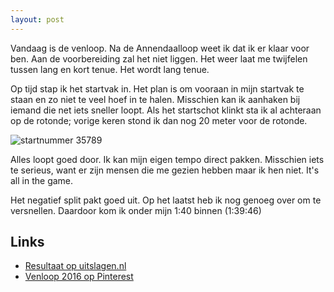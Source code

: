 ```yaml
---
layout: post
---
```


Vandaag is de venloop. Na de Annendaalloop weet ik dat ik er klaar voor ben. Aan de voorbereiding zal het niet liggen. Het weer laat me twijfelen tussen lang en kort tenue. Het wordt lang tenue.

Op tijd stap ik het startvak in. Het plan is om vooraan in mijn startvak te staan en zo niet te veel hoef in te halen. Misschien kan ik aanhaken bij iemand die net iets sneller loopt. Als het startschot klinkt sta ik al achteraan op de rotonde; vorige keren stond ik dan nog 20 meter voor de rotonde.

![startnummer 35789](https://s-media-cache-ak0.pinimg.com/564x/0d/0a/ed/0d0aedb7166c60f95a0ab37a1e9454e9.jpg)

Alles loopt goed door. Ik kan mijn eigen tempo direct pakken. Misschien iets te serieus, want er zijn mensen die me gezien hebben maar ik hen niet. It's all in the game.

Het negatief split pakt goed uit. Op het laatst heb ik nog genoeg over om te versnellen. Daardoor kom ik onder mijn 1:40 binnen (1:39:46)

## Links

* [Resultaat op uitslagen.nl](http://evenementen.uitslagen.nl/2016/venloop/details.php?s=35789&t=nl)
* [Venloop 2016 op Pinterest](https://nl.pinterest.com/erictummers/venloop-2016/)
